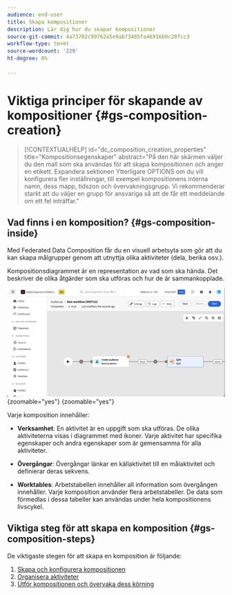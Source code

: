 ```yaml
---
audience: end-user
title: Skapa kompositioner
description: Lär dig hur du skapar kompositioner
source-git-commit: 4a73702c99762a5e9ab73485fa46916b9c28fcc3
workflow-type: tm+mt
source-wordcount: '229'
ht-degree: 0%

---
```



# Viktiga principer för skapande av kompositioner {#gs-composition-creation}

>[!CONTEXTUALHELP]
>id="dc_composition_creation_properties"
>title="Kompositionsegenskaper"
>abstract="På den här skärmen väljer du den mall som ska användas för att skapa kompositionen och anger en etikett. Expandera sektionen Ytterligare OPTIONS om du vill konfigurera fler inställningar, till exempel kompositionens interna namn, dess mapp, tidszon och övervakningsgrupp. Vi rekommenderar starkt att du väljer en grupp för ansvariga så att de får ett meddelande om ett fel inträffar."

## Vad finns i en komposition? {#gs-composition-inside}

Med Federated Data Composition får du en visuell arbetsyta som gör att du kan skapa målgrupper genom att utnyttja olika aktiviteter (dela, berika osv.).

Kompositionsdiagrammet är en representation av vad som ska hända. Det beskriver de olika åtgärder som ska utföras och hur de är sammankopplade.

![](assets/composition-example.png){zoomable="yes"} {zoomable="yes"}

Varje komposition innehåller:

* **Verksamhet**: En aktivitet är en uppgift som ska utföras. De olika aktiviteterna visas i diagrammet med ikoner. Varje aktivitet har specifika egenskaper och andra egenskaper som är gemensamma för alla aktiviteter.

* **Övergångar**: Övergångar länkar en källaktivitet till en målaktivitet och definierar deras sekvens.

* **Worktables**: Arbetstabellen innehåller all information som övergången innehåller. Varje komposition använder flera arbetstabeller. De data som förmedlas i dessa tabeller kan användas under hela kompositionens livscykel.

## Viktiga steg för att skapa en komposition {#gs-composition-steps}

De viktigaste stegen för att skapa en komposition är följande:

1. [Skapa och konfigurera kompositionen](../compositions/create-composition.md)
1. [Organisera aktiviteter](../compositions/orchestrate-activities.md)
1. [Utför kompositionen och övervaka dess körning](../compositions/start-monitor-composition.md)
